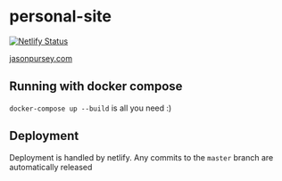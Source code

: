 # personal-site
[![Netlify Status](https://api.netlify.com/api/v1/badges/efb827d1-25af-49ed-8d04-5a255accd9d7/deploy-status)](https://app.netlify.com/sites/infallible-brattain-fabc74/deploys)

[jasonpursey.com](https://jasonpursey.com)

## Running with docker compose
`docker-compose up --build` is all you need :)

## Deployment
Deployment is handled by netlify. Any commits to the `master` branch are automatically released
